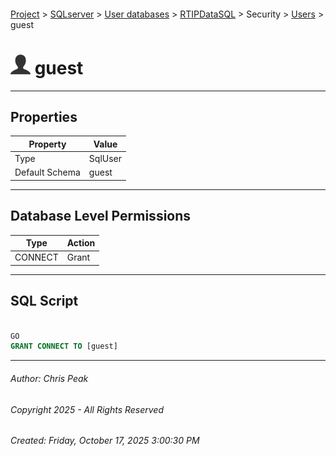 #### 

[Project](../../../../../index.md) > [SQLserver](../../../../index.md) > [User databases](../../../index.md) > [RTIPDataSQL](../../index.md) > Security > [Users](Users.md) > guest

# ![Users](../../../../../Images/User32.png) guest

---

## <a name="#properties"></a>Properties

| Property | Value |
|---|---|
| Type | SqlUser |
| Default Schema | guest |


---

## <a name="#databaselevelpermissions"></a>Database Level Permissions

| Type | Action |
|---|---|
| CONNECT | Grant |


---

## <a name="#sqlscript"></a>SQL Script

```sql

GO
GRANT CONNECT TO [guest]

```


---

###### Author:  Chris Peak

###### Copyright 2025 - All Rights Reserved

###### Created: Friday, October 17, 2025 3:00:30 PM

